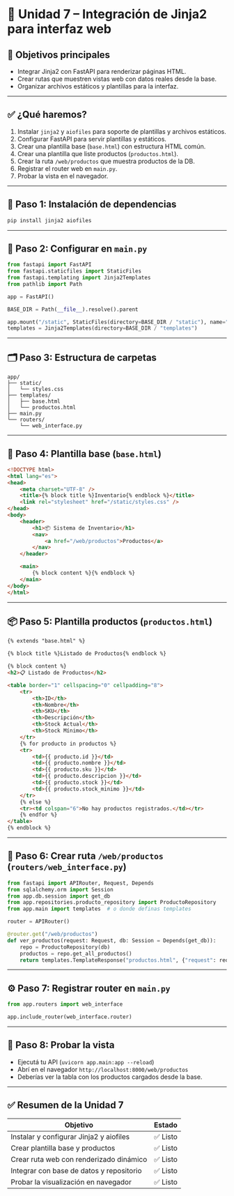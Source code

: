 # 📘 Unidad 7 – Integración de Jinja2 para interfaz web



## 📅 Objetivos principales

* Integrar Jinja2 con FastAPI para renderizar páginas HTML.
* Crear rutas que muestren vistas web con datos reales desde la base.
* Organizar archivos estáticos y plantillas para la interfaz.

---

## ✅ ¿Qué haremos?

1. Instalar `jinja2` y `aiofiles` para soporte de plantillas y archivos estáticos.
2. Configurar FastAPI para servir plantillas y estáticos.
3. Crear una plantilla base (`base.html`) con estructura HTML común.
4. Crear una plantilla que liste productos (`productos.html`).
5. Crear la ruta `/web/productos` que muestra productos de la DB.
6. Registrar el router web en `main.py`.
7. Probar la vista en el navegador.

---

## 🔧 Paso 1: Instalación de dependencias

```bash
pip install jinja2 aiofiles
```

---

## 🧱 Paso 2: Configurar en `main.py`

```python
from fastapi import FastAPI
from fastapi.staticfiles import StaticFiles
from fastapi.templating import Jinja2Templates
from pathlib import Path

app = FastAPI()

BASE_DIR = Path(__file__).resolve().parent

app.mount("/static", StaticFiles(directory=BASE_DIR / "static"), name="static")
templates = Jinja2Templates(directory=BASE_DIR / "templates")
```

---

## 🗂️ Paso 3: Estructura de carpetas

```
app/
├── static/
│   └── styles.css
├── templates/
│   ├── base.html
│   └── productos.html
├── main.py
└── routers/
    └── web_interface.py
```

---

## 🧪 Paso 4: Plantilla base (`base.html`)

```html
<!DOCTYPE html>
<html lang="es">
<head>
    <meta charset="UTF-8" />
    <title>{% block title %}Inventario{% endblock %}</title>
    <link rel="stylesheet" href="/static/styles.css" />
</head>
<body>
    <header>
        <h1>📦 Sistema de Inventario</h1>
        <nav>
            <a href="/web/productos">Productos</a>
        </nav>
    </header>

    <main>
        {% block content %}{% endblock %}
    </main>
</body>
</html>
```

---

## 📦 Paso 5: Plantilla productos (`productos.html`)

```html
{% extends "base.html" %}

{% block title %}Listado de Productos{% endblock %}

{% block content %}
<h2>📋 Listado de Productos</h2>

<table border="1" cellspacing="0" cellpadding="8">
    <tr>
        <th>ID</th>
        <th>Nombre</th>
        <th>SKU</th>
        <th>Descripción</th>
        <th>Stock Actual</th>
        <th>Stock Mínimo</th>
    </tr>
    {% for producto in productos %}
    <tr>
        <td>{{ producto.id }}</td>
        <td>{{ producto.nombre }}</td>
        <td>{{ producto.sku }}</td>
        <td>{{ producto.descripcion }}</td>
        <td>{{ producto.stock }}</td>
        <td>{{ producto.stock_minimo }}</td>
    </tr>
    {% else %}
    <tr><td colspan="6">No hay productos registrados.</td></tr>
    {% endfor %}
</table>
{% endblock %}
```

---

## 🚏 Paso 6: Crear ruta `/web/productos` (`routers/web_interface.py`)

```python
from fastapi import APIRouter, Request, Depends
from sqlalchemy.orm import Session
from app.db.session import get_db
from app.repositories.producto_repository import ProductoRepository
from app.main import templates  # o donde definas templates

router = APIRouter()

@router.get("/web/productos")
def ver_productos(request: Request, db: Session = Depends(get_db)):
    repo = ProductoRepository(db)
    productos = repo.get_all_productos()
    return templates.TemplateResponse("productos.html", {"request": request, "productos": productos})
```

---

## ⚙️ Paso 7: Registrar router en `main.py`

```python
from app.routers import web_interface

app.include_router(web_interface.router)
```

---

## 🧪 Paso 8: Probar la vista

* Ejecutá tu API (`uvicorn app.main:app --reload`)
* Abrí en el navegador `http://localhost:8000/web/productos`
* Deberías ver la tabla con los productos cargados desde la base.

---

## ✅ Resumen de la Unidad 7

| Objetivo                                 | Estado  |
| ---------------------------------------- | ------- |
| Instalar y configurar Jinja2 y aiofiles  | ✅ Listo |
| Crear plantilla base y productos         | ✅ Listo |
| Crear ruta web con renderizado dinámico  | ✅ Listo |
| Integrar con base de datos y repositorio | ✅ Listo |
| Probar la visualización en navegador     | ✅ Listo |
